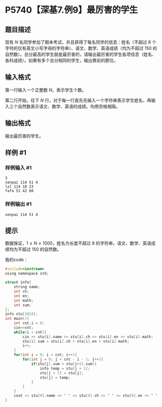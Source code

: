 # P5740【深基7.例9】最厉害的学生

## 题目描述

现有 $N$ 名同学参加了期末考试，并且获得了每名同学的信息：姓名（不超过 $8$ 个字符的仅有英文小写字母的字符串）、语文、数学、英语成绩（均为不超过 $150$ 的自然数）。总分最高的学生就是最厉害的，请输出最厉害的学生各项信息（姓名、各科成绩）。如果有多个总分相同的学生，输出靠前的那位。

## 输入格式

第一行输入一个正整数 $N$，表示学生个数。

第二行开始，往下 $N$ 行，对于每一行首先先输入一个字符串表示学生姓名，再输入三个自然数表示语文、数学、英语的成绩。均用空格相隔。

## 输出格式

输出最厉害的学生。

## 样例 #1

### 样例输入 #1

```
3
senpai 114 51 4
lxl 114 10 23
fafa 51 42 60
```

### 样例输出 #1

```
senpai 114 51 4
```

## 提示

数据保证，$1 \leq N \leq 1000$，姓名为长度不超过 $8$ 的字符串，语文、数学、英语成绩均为不超过 $150$ 的自然数。

我的code：

```c
#include<iostream>
using namespace std;

struct info{
	string name;
	int ch;
	int en;
	int math;
	int sum;
};
info stu[1024];
int main(){
	int cnt,i = 0;
	cin>>cnt;
	while(i < cnt){
		cin >> stu[i].name >> stu[i].ch >> stu[i].en >> stu[i].math;
		stu[i].sum = stu[i].ch + stu[i].en + stu[i].math;
		i++;
	}
	for(int i = 0; i < cnt; i++){
		for(int j = 0; j < cnt - i - 1; j++){
			if(stu[j].sum < stu[j+1].sum){
				info temp = stu[j + 1];
				stu[j + 1] = stu[j];
				stu[j] = temp;
			}
		}
	}
	cout << stu[0].name << " " << stu[0].ch << " " << stu[0].en << " " << stu[0].math;
}
```